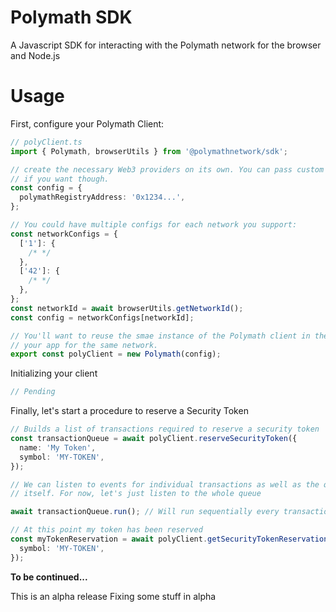 # Polymath SDK

A Javascript SDK for interacting with the Polymath network for the browser and Node.js

# Usage

First, configure your Polymath Client:

```ts
// polyClient.ts
import { Polymath, browserUtils } from '@polymathnetwork/sdk';

// create the necessary Web3 providers on its own. You can pass custom ones
// if you want though.
const config = {
  polymathRegistryAddress: '0x1234...',
};

// You could have multiple configs for each network you support:
const networkConfigs = {
  ['1']: {
    /* */
  },
  ['42']: {
    /* */
  },
};
const networkId = await browserUtils.getNetworkId();
const config = networkConfigs[networkId];

// You'll want to reuse the smae instance of the Polymath client in the rest of
// your app for the same network.
export const polyClient = new Polymath(config);
```

Initializing your client

```ts
// Pending
```

Finally, let's start a procedure to reserve a Security Token

```ts
// Builds a list of transactions required to reserve a security token
const transactionQueue = await polyClient.reserveSecurityToken({
  name: 'My Token',
  symbol: 'MY-TOKEN',
});

// We can listen to events for individual transactions as well as the queue
// itself. For now, let's just listen to the whole queue

await transactionQueue.run(); // Will run sequentially every transaction required

// At this point my token has been reserved
const myTokenReservation = await polyClient.getSecurityTokenReservation({
  symbol: 'MY-TOKEN',
});
```

**To be continued...**

This is an alpha release
Fixing some stuff in alpha
